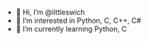 - 👋 Hi, I’m @littleswich
- 👀 I’m interested in Python, C, C++, C#
- 🌱 I’m currently learning Python, C

<!---
littleswich/littleswich is a ✨ special ✨ repository because its `README.md` (this file) appears on your GitHub profile.
You can click the Preview link to take a look at your changes.
--->
